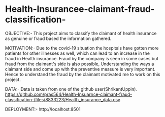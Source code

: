 # Health-Insurancee-claimant-fraud-classification-

OBJECTIVE:- This project aims to classify the claimant of health insurance as genuine or fraud based the information gathered. 

MOTIVATION:- Due to the covid-19 situation the hospitals have gotten more patients for other illnesses as well, which can lead to an increase in the fraud in Health insurance. Fraud by the company is seen in some cases but fraud from the claimant's side is also possible, Understanding the ways a claimant side and come up with the preventive measure is very important. Hence to understand the fraud by the claimant motivated me to work on this project.

DATA:- Data is taken from one of the github user(ShrikantUppin).
https://github.com/pras564/Health-Insuarnce-claimant-fraud-classification-/files/8833223/Health_insurance_data.csv

DEPLOYMENT:- http://localhost:8501


